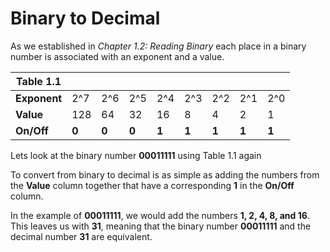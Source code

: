 
# Binary to Decimal

As we established in *Chapter 1.2: Reading Binary* each place in a binary number is associated with an exponent and a value.

| Table 1.1 | | | | | | | | |
|-|-|-|-|-|-|-|-|-|
|**Exponent** | 2^7 | 2^6 | 2^5 | 2^4 | 2^3 | 2^2 | 2^1 | 2^0 |
|**Value**| 128 | 64 | 32 | 16 | 8 | 4 | 2 | 1
|**On/Off**| **0** | **0** | **0** | **1** | **1** | **1** | **1** | **1** |

Lets look at the binary number **00011111** using Table 1.1 again

To convert from binary to decimal is as simple as adding the numbers from the **Value** column together that have a corresponding **1** in the **On/Off** column.

In the example of **00011111**, we would add the numbers **1, 2, 4, 8, and 16**. This leaves us with **31**, meaning that the binary number **00011111** and the decimal number **31** are equivalent.
